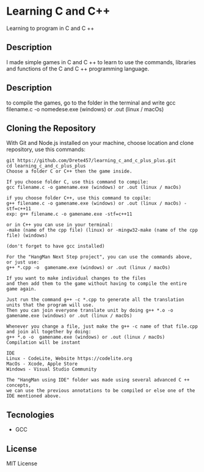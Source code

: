 # Learning C and C++

Learning to program in C and C ++

## Description

I made simple games in C and C ++ to learn to use the commands, libraries and functions of the C and C ++ programming language.

## Description
to compile the games, go to the folder in the terminal and write gcc filename.c -o nomedese.exe (windows) or .out (linux / macOs) 

## Cloning the Repository
With Git and Node.js installed on your machine, choose location and clone repository, use this commands:

```
git https://github.com/Drete457/learning_c_and_c_plus_plus.git
cd learning_c_and_c_plus_plus
Choose a folder C or C++ then the game inside.

If you choose folder C, use this command to compile:
gcc filename.c -o gamename.exe (windows) or .out (linux / macOs)

if you choose folder C++, use this command to copile:
g++ filename.c -o gamename.exe (windows) or .out (linux / macOs) -stf=c++11
exp: g++ filename.c -o gamename.exe -stf=c++11

or in C++ you can use in your terminal:
-make (name of the cpp file) (linux) or -mingw32-make (name of the cpp file) (windows)

(don't forget to have gcc installed)

For the "HangMan Next Step project", you can use the commands above, or just use:
g++ *.cpp -o  gamename.exe (windows) or .out (linux / macOs)

If you want to make individual changes to the files 
and then add them to the game without having to compile the entire game again. 

Just run the command g++ -c *.cpp to generate all the translation units that the program will use.
Then you can join everyone translate unit by doing g++ *.o -o  gamename.exe (windows) or .out (linux / macOs)

Whenever you change a file, just make the g++ -c name of that file.cpp and join all together by doing:
g++ *.o -o  gamename.exe (windows) or .out (linux / macOs)
Compilation will be instant 

IDE
Linux - CodeLite, Website https://codelite.org
MacOs - Xcode, Apple Store
Windows - Visual Studio Community

The "HangMan using IDE" folder was made using several advanced C ++ concepts, 
we can use the previous annotations to be compiled or else one of the IDE mentioned above.
```

## Tecnologies

- GCC

## License
MIT License

